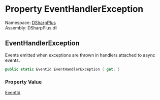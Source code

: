 # Property EventHandlerException

Namespace: [DSharpPlus](DSharpPlus.md)  
Assembly: DSharpPlus.dll

## <a id="DSharpPlus_LoggerEvents_EventHandlerException"></a>EventHandlerException

Events emitted when exceptions are thrown in handlers attached to async events.

```csharp
public static EventId EventHandlerException { get; }
```

### Property Value

[EventId](https://learn.microsoft.com/dotnet/api/microsoft.extensions.logging.eventid)

